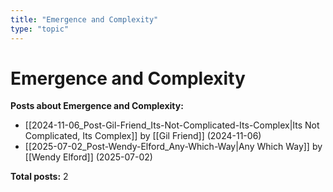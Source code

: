 ```yaml
---
title: "Emergence and Complexity"
type: "topic"
---
```


# Emergence and Complexity

**Posts about Emergence and Complexity:**

- [[2024-11-06_Post-Gil-Friend_Its-Not-Complicated-Its-Complex|Its Not Complicated, Its Complex]] by [[Gil Friend]] (2024-11-06)
- [[2025-07-02_Post-Wendy-Elford_Any-Which-Way|Any Which Way]] by [[Wendy Elford]] (2025-07-02)

**Total posts:** 2
